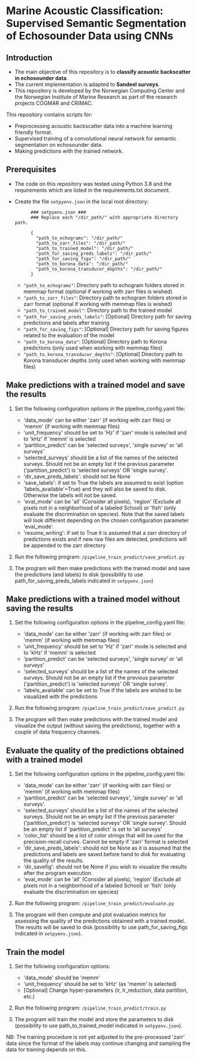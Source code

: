 # Marine Acoustic Classification: Supervised Semantic Segmentation of Echosounder Data using CNNs

## Introduction
* The main objective of this repository is to **classify acoustic backscatter in echosounder data**.
* The current implementation is adapted to **Sandeel surveys**.
* This repository is developed by the Norwegian Computing Center and the Norwegian Institute of Marine Research as part of the research projects COGMAR and CRIMAC.

This repository contains scripts for:
* Preprocessing acoustic backscatter data into a machine learning friendly format.
* Supervised training of a convolutional neural network for semantic segmentation on echosounder data.
* Making predictions with the trained network.


## Prerequisites
* The code on this repository was tested using Python 3.8 and the requirements which are listed in the requirements.txt document.
* Create the file `setpyenv.json` in the local root directory:

            ### setpyenv.json ###
            ### Replace each "/dir_path/" with appropriate directory path.
            
            {
              "path_to_echograms": "/dir_path/"
              "path_to_zarr_files": "/dir_path/"          
              "path_to_trained_model": "/dir_path/"    
              "path_for_saving_preds_labels": "/dir_path/"
              "path_for_saving_figs": "/dir_path/"
              "path_to_korona_data": "/dir_path/"
              "path_to_korona_transducer_depths": "/dir_path/"
            }
    * `"path_to_echograms"`: Directory path to echogram folders stored in memmap format (optional if working with zarr files is wished)  
    * `"path_to_zarr_files"`: Directory path to echogram folders stored in zarr format (optional if working with memmap files is wished)
    * `"path_to_trained_model"`: Directory path to the trained model    
    * `"path_for_saving_preds_labels"`: [Optional] Directory path for saving predictions and labels after training
    * `"path_for_saving_figs"`: [Optional] Directory path for saving figures related to the evaluation of the model    
    * `"path_to_korona_data"`: [Optional] Directory path to Korona predictions (only used when working with memmap files)
    * `"path_to_korona_transducer_depths"`: [Optional] Directory path to Korona transducer depths (only used when working with memmap files)

## Make predictions with a trained model and save the results
1. Set the following configuration options in the pipeline_config.yaml file:    
    * 'data_mode' can be either 'zarr' (if working with zarr files) or 'memm' (if working with memmap files)
    * 'unit_frequency' should be set to 'Hz' if 'zarr' mode is selected and to 'kHz' if 'memm' is selected    
    * 'partition_predict' can be 'selected surveys', 'single survey' or 'all surveys'
    * 'selected_surveys' should be a list of the names of the selected surveys. Should not be an empty list if the previous parameter ('partition_predict') is 'selected surveys' OR 'single survey'.
    * 'dir_save_preds_labels': should not be None
    * 'save_labels': if set to True the labels are assumed to exist (option 'labels_available'=True) and they will also be saved to disk. Otherwise the labels will not be saved.
    * 'eval_mode' can be 'all' (Consider all pixels), 'region' (Exclude all pixels not in a neighborhood of a labeled School) or 'fish' (only evaluate the discrimination on species). Note that the saved labels will look different depending on the chosen configuration parameter 'eval_mode'.
    * 'resume_writing': if set to True it is assumed that a zarr directory of predictions exists and if new raw files are detected, predictions will be appended to the zarr directory

2. Run the following program: `/pipeline_train_predict/save_predict.py`
3. The program will then make predictions with the trained model and save the predictions (and labels) to disk (possibility to use path_for_saving_preds_labels indicated in `setpyenv.json`)

## Make predictions with a trained model without saving the results
1. Set the following configuration options in the pipeline_config.yaml file:
    * 'data_mode' can be either 'zarr' (if working with zarr files) or 'memm' (if working with memmap files)
    * 'unit_frequency' should be set to 'Hz' if 'zarr' mode is selected and to 'kHz' if 'memm' is selected    
    * 'partition_predict' can be 'selected surveys', 'single survey' or 'all surveys'
    * 'selected_surveys' should be a list of the names of the selected surveys. Should not be an empty list if the previous parameter ('partition_predict') is 'selected surveys' OR 'single survey'.
    * 'labels_available' can be set to True if the labels are wished to be visualized with the predictions
  
2. Run the following program: `/pipeline_train_predict/save_predict.py`
3. The program will then make predictions with the trained model and visualize the output (without saving the predictions),
together with a couple of data frequency channels.
 
## Evaluate the quality of the predictions obtained with a trained model
1. Set the following configuration options in the pipeline_config.yaml file:  
    * 'data_mode' can be either 'zarr' (if working with zarr files) or 'memm' (if working with memmap files)
    * 'partition_predict' can be 'selected surveys', 'single survey' or 'all surveys'.
    * 'selected_surveys' should be a list of the names of the selected surveys. Should not be an empty list if the previous parameter ('partition_predict') is 'selected surveys' OR 'single survey'.
    Should be an empty list if 'partition_predict' is set to 'all surveys'
    * 'color_list' should be a list of color strings that will be used for the precision-recall curves. Cannot be empty if 'zarr' format is selected
    * 'dir_save_preds_labels': should not be None as it is assumed that the predictions and labels are saved before hand to disk for evaluating the quality of the results.
    * 'dir_savefig': should not be None if you wish to visualize the results after the program execution.
    * 'eval_mode' can be 'all' (Consider all pixels), 'region' (Exclude all pixels not in a neighborhood of a labeled School) or 'fish' (only evaluate the discrimination on species)

2. Run the following program: `/pipeline_train_predict/evaluate.py`
3. The program will then compute and plot evaluation metrics for assessing the quality of the predictions obtained with a trained model.
The results will be saved to disk (possibility to use path_for_saving_figs indicated in `setpyenv.json`).

## Train the model
1. Set the following configuration options:    
    * 'data_mode' should be 'memm'
    * 'unit_frequency' should be set to 'kHz' (as 'memm' is selected)       
    * [Optional] Change hyper-parameters (lr, lr_reduction, data partition, etc.)
    
2. Run the following program: `/pipeline_train_predict/train.py`
3. The program will train the model and store the parameters to disk (possibility to use path_to_trained_model indicated in `setpyenv.json`).

NB: The training procedure is not yet adjusted to the pre-processed 'zarr' data 
since the format of the labels may continue changing and sampling the data for training depends on this.

